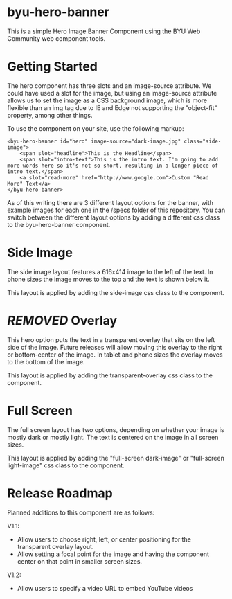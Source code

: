 # byu-hero-banner

This is a simple Hero Image Banner Component using the BYU Web Community web component
tools.

# Getting Started

The hero component has three slots and an image-source attribute. We could have used a slot for the image, but using an image-source attribute allows us to set the image as a CSS background image, which is more flexible than an img tag due to IE and Edge not supporting the "object-fit" property, among other things.

To use the component on your site, use the following markup:

    <byu-hero-banner id="hero" image-source="dark-image.jpg" class="side-image">
        <span slot="headline">This is the Headline</span>
        <span slot="intro-text">This is the intro text. I'm going to add more words here so it's not so short, resulting in a longer piece of intro text.</span>
        <a slot="read-more" href="http://www.google.com">Custom "Read More" Text</a>
    </byu-hero-banner>

As of this writing there are 3 different layout options for the banner, with example images for each one in the /specs folder of this repository. You can switch between the different layout options by adding a different css class to the byu-hero-banner component. 

# Side Image

The side image layout features a 616x414 image to the left of the text. In phone sizes the image moves to the top and the text is shown below it.

This layout is applied by adding the side-image css class to the component.

# ***REMOVED*** Overlay

This hero option puts the text in a transparent overlay that sits on the left side of the image. Future releases will allow moving this overlay to the right or bottom-center of the image. In tablet and phone sizes the overlay moves to the bottom of the image.

This layout is applied by adding the transparent-overlay css class to the component.

# Full Screen

The full screen layout has two options, depending on whether your image is mostly dark or mostly light. The text is centered on the image in all screen sizes.

This layout is applied by adding the "full-screen dark-image" or "full-screen light-image" css class to the component.

# Release Roadmap

Planned additions to this component are as follows:

V1.1: 
- Allow users to choose right, left, or center positioning for the transparent overlay layout.
- Allow setting a focal point for the image and having the component center on that point in smaller screen sizes.

V1.2:
- Allow users to specify a video URL to embed YouTube videos
